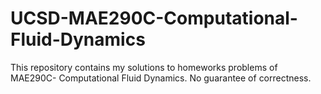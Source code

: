 # UCSD-MAE290C-Computational-Fluid-Dynamics

This repository contains my solutions to homeworks problems of MAE290C- Computational Fluid Dynamics. 
No guarantee of correctness.
